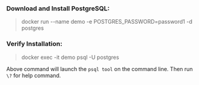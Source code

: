 ### Download and Install PostgreSQL:
> docker run --name demo -e POSTGRES_PASSWORD=password1 -d postgres

### Verify Installation:
> docker exec -it demo psql -U postgres

Above command will launch the `psql tool` on the command line. Then run `\?` for help command.

 

